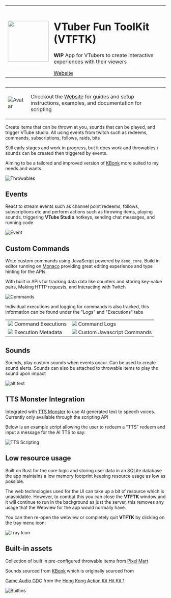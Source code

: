 <table>
<tr>
<td><img src="./app-icon.png" width="128px" height="auto" > 
</td>
<td>
<h1>VTuber Fun ToolKit (VTFTK)</h1>
<p><b>WIP</b> App for VTubers to create interactive experiences with their viewers
</p>
<a href="https://vtftk.pages.dev/" target="_blank">Website</a>
</td>
</tr>
</table>

## 


<table>
<tr>
<td>

![Avatar](./docs/avatar-64x64.png)

</td>
<td>

Checkout the [Website](https://vtftk.pages.dev/) for guides and setup instructions, examples, and documentation for scripting

</td>
</tr>
</table>



Create items that can be thrown at you, sounds that can be played, and trigger VTube studio. All using events from twitch such as redeems, commands, subscriptions, follows, raids, bits

Still early stages and work in progress, but it does work and throwables / sounds can be created then triggered by events.

Aiming to be a tailored and improved version of [KBonk](https://github.com/typeou/karasubonk) more suited to my needs and wants.

![Throwables](./docs/items.png)

## Events

React to stream events such as channel point redeems, follows, subscriptions etc and perform actions such as throwing items, playing sounds, triggering **VTube Studio** hotkeys, sending chat messages, and running code

![Event](./docs/events.png)

## Custom Commands

Write custom commands using JavaScript powered by `deno_core`.  Build in editor running on [Monaco](https://microsoft.github.io/monaco-editor/) providing great editing experience and type hinting for the APIs.

With built in APIs for tracking data data like counters and storing key-value pairs, Making HTTP requests, and Interacting with Twitch


![Commands](./docs/commands.png)

Individual executions and logging for commands is also tracked, this information can be found under the "Logs" and "Executions" tabs

<table>
<tr>
<td><img src="./docs/command-executions.png"  > Command Executions </td>
<td><img src="./docs/command-logs.png"  > Command Logs</td>
</tr><tr>
<td><img src="./docs/command-metadata.png"  > Execution Metadata </td>
<td><img src="./docs/commands.png"  > Custom Javascript Commands </td>
</tr>
</table>

## Sounds 

Sounds, play custom sounds when events occur. Can be used to create sound alerts. Sounds can also be attached to throwable items to
play the sound upon impact

![alt text](./docs/sounds.png)

## TTS Monster Integration

Integrated with [TTS Monster](https://tts.monster/) to use AI generated text to speech voices. Currently only available through the scripting API

Below is an example script allowing the user to redeem a "TTS" redeem and input a message for the AI TTS to say:

![TTS Scripting](./docs/tts-scripting.png)

## Low resource usage

Built on Rust for the core logic and storing user data in an SQLite database the app maintains a low memory footprint keeping resource usage as low as possible.

The web technologies used for the UI can take up a bit of resource which is unavoidable. However, to combat this you can close the **VTFTK** window and it will continue to run in the background as just the server, this removes any usage that the Webview for the app
would normally have.

You can then re-open the webview or completely quit **VTFTK** by clicking on the tray menu icon:

![Tray Icon](./docs/tray-icon.png)


## Built-in assets

Collection of built in pre-configured throwable items from [Pixel Mart](https://ghostpixxells.itch.io/pixel-mart)

Sounds sourced from [KBonk](https://github.com/typeou/karasubonk) which is originally sourced from 

[Game Audio GDC](https://sonniss.com/gameaudiogdc) from the [Hong Kong Action Kit Hit Kit 1](http://www.sonniss.com/sound-effects/hong-kong-action-kit-hit-kit-1/)


![Builtins](./docs/items.png)



